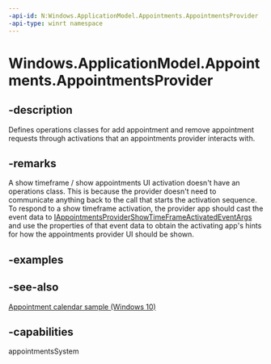 ```yaml
---
-api-id: N:Windows.ApplicationModel.Appointments.AppointmentsProvider
-api-type: winrt namespace
---
```


# Windows.ApplicationModel.Appointments.AppointmentsProvider

## -description

Defines operations classes for add appointment and remove appointment requests through activations that an appointments provider interacts with.

## -remarks

A show timeframe / show appointments UI activation doesn't have an operations class. This is because the provider doesn't need to communicate anything back to the call that starts the activation sequence. To respond to a show timeframe activation, the provider app should cast the event data to [IAppointmentsProviderShowTimeFrameActivatedEventArgs](../windows.applicationmodel.activation/iappointmentsprovidershowtimeframeactivatedeventargs.md) and use the properties of that event data to obtain the activating app's hints for how the appointments provider UI should be shown.

## -examples

## -see-also

[Appointment calendar sample (Windows 10)](https://github.com/Microsoft/Windows-universal-samples/tree/master/Samples/Appointments)

## -capabilities

appointmentsSystem
